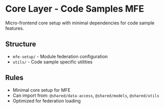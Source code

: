 # Core Layer - Code Samples MFE

Micro-frontend core setup with minimal dependencies for code sample features.

## Structure
- `mfe-setup/` - Module federation configuration
- `utils/` - Code sample specific utilities

## Rules
- Minimal core setup for MFE
- Can import from: `@shared/data-access`, `@shared/models`, `@shared/utils`
- Optimized for federation loading